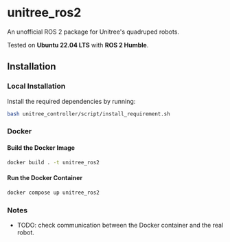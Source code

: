 # unitree_ros2
An unofficial ROS 2 package for Unitree's quadruped robots.

Tested on **Ubuntu 22.04 LTS** with **ROS 2 Humble**.

## Installation

### Local Installation

Install the required dependencies by running:

```bash
bash unitree_controller/script/install_requirement.sh
```

### Docker

#### Build the Docker Image

```bash
docker build . -t unitree_ros2
```

#### Run the Docker Container

```bash
docker compose up unitree_ros2
```

### Notes

- TODO: check communication between the Docker container and the real robot.

